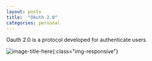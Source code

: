 ```yaml
---
layout: posts
title:  "OAuth 2.0"
categories: personal
---
```


Oauth 2.0 is a protocol developed for authenticate users


![image-title-here](/imgs/oauth2_general1.jpg){:class="img-responsive"}
